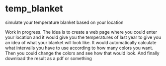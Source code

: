 # temp_blanket
simulate your temperature blanket based on your location

Work in progress. The idea is to create a web page where you could enter your location and it would give you the temperatures of last year to give you an idea of what your blanket will look like. It would automatically calculate what intervalls you have to use according to how many colors you want. Then you could change the colors and see how that would look. And finally download the result as a pdf or something